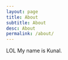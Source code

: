 ```yaml
---
layout: page
title: About
subtitle: About
desc: About
permalink: /about/
---
```


LOL My name is Kunal.
